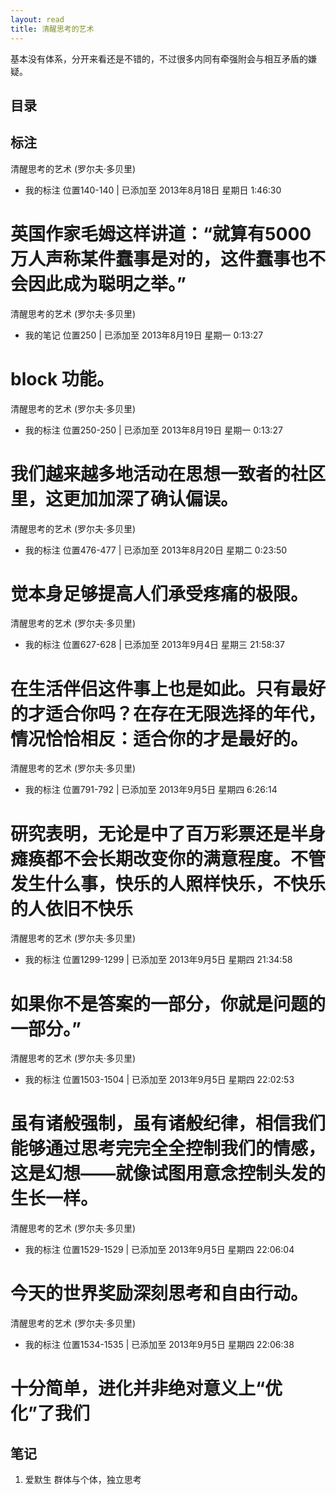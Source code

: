 ```yaml
---
layout: read
title: 清醒思考的艺术
---
```


基本没有体系，分开来看还是不错的，不过很多内同有牵强附会与相互矛盾的嫌疑。

## 目录

## 标注
清醒思考的艺术 (罗尔夫·多贝里)
- 我的标注 位置140-140 | 已添加至 2013年8月18日 星期日 1:46:30

英国作家毛姆这样讲道：“就算有5000万人声称某件蠢事是对的，这件蠢事也不会因此成为聪明之举。”
==========
清醒思考的艺术 (罗尔夫·多贝里)
- 我的笔记 位置250 | 已添加至 2013年8月19日 星期一 0:13:27

block 功能。
==========
清醒思考的艺术 (罗尔夫·多贝里)
- 我的标注 位置250-250 | 已添加至 2013年8月19日 星期一 0:13:27

我们越来越多地活动在思想一致者的社区里，这更加加深了确认偏误。
==========
清醒思考的艺术 (罗尔夫·多贝里)
- 我的标注 位置476-477 | 已添加至 2013年8月20日 星期二 0:23:50

觉本身足够提高人们承受疼痛的极限。
==========
清醒思考的艺术 (罗尔夫·多贝里)
- 我的标注 位置627-628 | 已添加至 2013年9月4日 星期三 21:58:37

在生活伴侣这件事上也是如此。只有最好的才适合你吗？在存在无限选择的年代，情况恰恰相反：适合你的才是最好的。
==========
清醒思考的艺术 (罗尔夫·多贝里)
- 我的标注 位置791-792 | 已添加至 2013年9月5日 星期四 6:26:14

研究表明，无论是中了百万彩票还是半身瘫痪都不会长期改变你的满意程度。不管发生什么事，快乐的人照样快乐，不快乐的人依旧不快乐
==========
清醒思考的艺术 (罗尔夫·多贝里)
- 我的标注 位置1299-1299 | 已添加至 2013年9月5日 星期四 21:34:58

如果你不是答案的一部分，你就是问题的一部分。”
==========
清醒思考的艺术 (罗尔夫·多贝里)
- 我的标注 位置1503-1504 | 已添加至 2013年9月5日 星期四 22:02:53

虽有诸般强制，虽有诸般纪律，相信我们能够通过思考完完全全控制我们的情感，这是幻想——就像试图用意念控制头发的生长一样。
==========
清醒思考的艺术 (罗尔夫·多贝里)
- 我的标注 位置1529-1529 | 已添加至 2013年9月5日 星期四 22:06:04

今天的世界奖励深刻思考和自由行动。
==========
清醒思考的艺术 (罗尔夫·多贝里)
- 我的标注 位置1534-1535 | 已添加至 2013年9月5日 星期四 22:06:38

十分简单，进化并非绝对意义上“优化”了我们
==========

## 笔记
1. 爱默生 群体与个体，独立思考 
